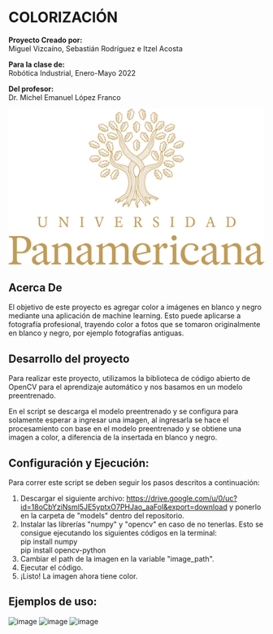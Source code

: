 # COLORIZACIÓN

**Proyecto Creado por:**<br />
Miguel Vizcaíno, Sebastián Rodríguez e Itzel Acosta<br />

**Para la clase de:**<br />
Robótica Industrial, Enero-Mayo 2022<br />

**Del profesor:**<br />
Dr. Michel Emanuel López Franco<br />

![image](https://github.com/Henoven/colorize/blob/main/LOGO%20UP%20ROBLE%20REDU.png)

## Acerca De

El objetivo de este proyecto es agregar color a imágenes en blanco y negro mediante una aplicación de machine learning.
Esto puede aplicarse a fotografía profesional, trayendo color a fotos que se tomaron originalmente en blanco y negro, por ejemplo fotografías antiguas.<br />

## Desarrollo del proyecto
Para realizar este proyecto, utilizamos la biblioteca de código abierto de OpenCV para el aprendizaje automático y nos basamos en un modelo preentrenado.<br />

En el script se descarga el modelo preentrenado y se configura para solamente esperar a ingresar una imagen, al ingresarla se hace el procesamiento con base en el modelo preentrenado y se obtiene una imagen a color, a diferencia de la insertada en blanco y negro.

##  Configuración y Ejecución:
Para correr este script se deben seguir los pasos descritos a continuación:<br />
1. Descargar el siguiente archivo: https://drive.google.com/u/0/uc?id=18oCbYziNsml5JE5yptxO7PHJao_aaFol&export=download y ponerlo en la carpeta de "models" dentro del repositorio.<br />
2. Instalar las librerías "numpy" y "opencv" en caso de no tenerlas. Esto se consigue ejecutando los siguientes códigos en la terminal:<br />
pip install numpy<br />
pip install opencv-python<br />
3. Cambiar el path de la imagen en la variable "image_path".<br />
4. Ejecutar el código.<br />
5. ¡Listo! La imagen ahora tiene color.<br />

##  Ejemplos de uso:
![image](https://github.com/Henoven/colorize/blob/main/Resultados/Res_Africa1.png) ![image](https://github.com/Henoven/colorize/blob/main/Resultados/Paisaje.png) ![image](https://github.com/Henoven/colorize/blob/main/Resultados/Res_Villa.png)
